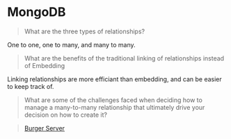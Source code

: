 # MongoDB

> What are the three types of relationships?

One to one, one to many, and many to many.

> What are the benefits of the traditional linking of relationships instead of Embedding

Linking relationships are more efficiant than embedding, and can be easier to keep track of.

> What are some of the challenges faced when deciding how to manage a many-to-many relationship that ultimately drive your decision on how to create it?

> [Burger Server](https://github.com/ConnorH14/burger-server)

